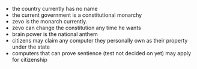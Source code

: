 * the country currently has no name
* the current government is a constitutional monarchy
* zevo is the monarch currently.
* zevo can change the constitution any time he wants
* brain power is the national anthem
* citizens may claim any computer they personally own as their property under the state
* computers that can prove sentience (test not decided on yet) may apply for citizenship
